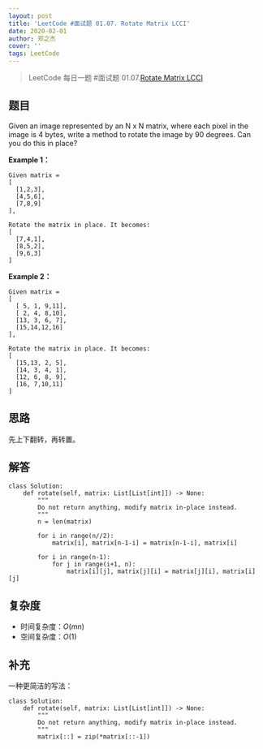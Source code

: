 ```yaml
---
layout: post
title: 'LeetCode #面试题 01.07. Rotate Matrix LCCI'
date: 2020-02-01
author: 郑之杰
cover: ''
tags: LeetCode
---
```


> LeetCode 每日一题 #面试题 01.07.[Rotate Matrix LCCI](https://leetcode-cn.com/problems/rotate-matrix-lcci/)

## 题目
Given an image represented by an N x N matrix, where each pixel in the image is 4 bytes, write a method to rotate the image by 90 degrees. Can you do this in place?

**Example 1：**
```
Given matrix = 
[
  [1,2,3],
  [4,5,6],
  [7,8,9]
],

Rotate the matrix in place. It becomes:
[
  [7,4,1],
  [8,5,2],
  [9,6,3]
]
```

**Example 2：**
```
Given matrix =
[
  [ 5, 1, 9,11],
  [ 2, 4, 8,10],
  [13, 3, 6, 7],
  [15,14,12,16]
], 

Rotate the matrix in place. It becomes:
[
  [15,13, 2, 5],
  [14, 3, 4, 1],
  [12, 6, 8, 9],
  [16, 7,10,11]
]
```

## 思路
先上下翻转，再转置。

## 解答
```
class Solution:
    def rotate(self, matrix: List[List[int]]) -> None:
        """
        Do not return anything, modify matrix in-place instead.
        """
        n = len(matrix)

        for i in range(n//2):
            matrix[i], matrix[n-1-i] = matrix[n-1-i], matrix[i]
        
        for i in range(n-1):
            for j in range(i+1, n):
                matrix[i][j], matrix[j][i] = matrix[j][i], matrix[i][j]
```

## 复杂度
- 时间复杂度：$O(mn)$
- 空间复杂度：$O(1)$

## 补充
一种更简洁的写法：
```
class Solution:
    def rotate(self, matrix: List[List[int]]) -> None:
        """
        Do not return anything, modify matrix in-place instead.
        """
        matrix[::] = zip(*matrix[::-1])
```
